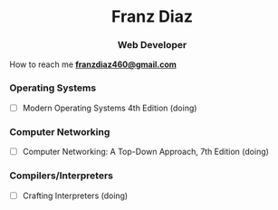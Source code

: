 <h1 align="center">Franz Diaz</h1>
<h3 align="center">Web Developer</h3>  


How to reach me **franzdiaz460@gmail.com**  
### Operating Systems
- [ ] Modern Operating Systems 4th Edition (doing)
### Computer Networking
- [ ] Computer Networking: A Top-Down Approach, 7th Edition (doing)
### Compilers/Interpreters
- [ ] Crafting Interpreters (doing)
